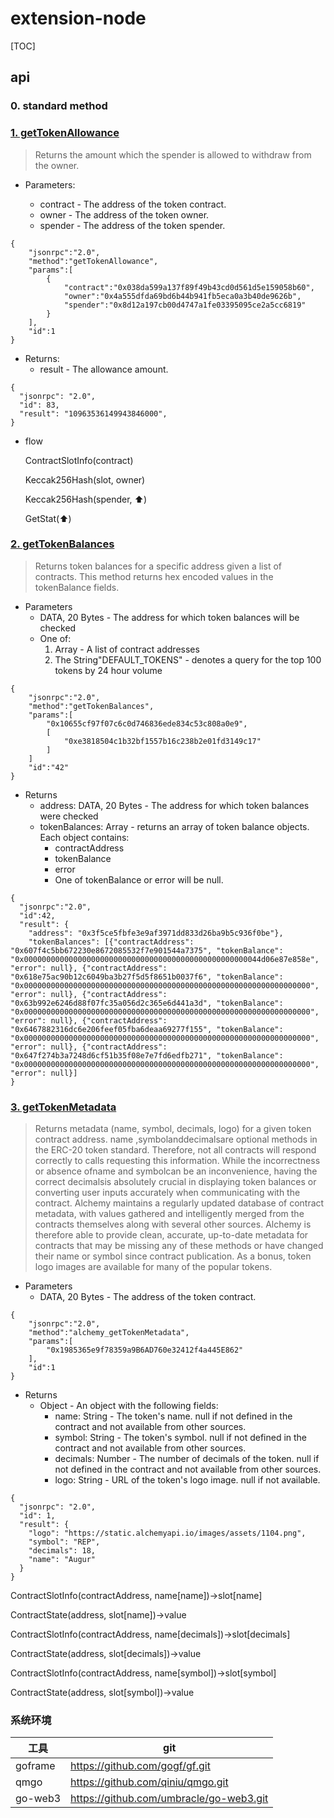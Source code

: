 # extension-node
[TOC]

## api
### 0. standard method
### [1. getTokenAllowance](https://composer.alchemyapi.io/?composer_state=%7B%22network%22%3A0%2C%22methodName%22%3A%22alchemy_getTokenAllowance%22%2C%22paramValues%22%3A%5B%7B%22contract%22%3A%220xE41d2489571d322189246DaFA5ebDe1F4699F498%22%2C%22owner%22%3A%220xe8095A54C83b069316521835408736269bfb389C%22%2C%22spender%22%3A%220x3Bcc5bD4abBc853395eBE5103b7DbA20411E38db%22%7D%5D%7D)

> Returns the amount which the spender is allowed to withdraw from the owner.
* Parameters:

    - contract - The address of the token contract.
    - owner - The address of the token owner.
    - spender - The address of the token spender.

```
{
    "jsonrpc":"2.0",
    "method":"getTokenAllowance",
    "params":[
        {
            "contract":"0x038da599a137f89f49b43cd0d561d5e159058b60",
            "owner":"0x4a555dfda69bd6b44b941fb5eca0a3b40de9626b",
            "spender":"0x8d12a197cb00d4747a1fe03395095ce2a5cc6819"
        }
    ],
    "id":1
}
```

* Returns:
    - result - The allowance amount.
```
{
  "jsonrpc": "2.0",
  "id": 83,
  "result": "10963536149943846000",
}
```

* flow

    ContractSlotInfo(contract)

    Keccak256Hash(slot, owner)

    Keccak256Hash(spender, :arrow_up:)
    
    GetStat(:arrow_up:)

 


### [2. getTokenBalances](https://composer.alchemyapi.io/?composer_state=%7B%22network%22%3A0%2C%22methodName%22%3A%22alchemy_getTokenBalances%22%2C%22paramValues%22%3A%5B%220x3f5ce5fbfe3e9af3971dd833d26ba9b5c936f0be%22%2C%22%5B%5C%220x607f4c5bb672230e8672085532f7e901544a7375%5C%22%2C%20%5C%220x618e75ac90b12c6049ba3b27f5d5f8651b0037f6%5C%22%2C%20%5C%220x63b992e6246d88f07fc35a056d2c365e6d441a3d%5C%22%2C%20%5C%220x6467882316dc6e206feef05fba6deaa69277f155%5C%22%2C%20%5C%220x647f274b3a7248d6cf51b35f08e7e7fd6edfb271%5C%22%5D%22%5D%7D)
> Returns token balances for a specific address given a list of contracts.
This method returns hex encoded values in the tokenBalance fields.
* Parameters
    - DATA, 20 Bytes - The address for which token balances will be checked
    - One of:
        1. Array - A list of contract addresses
        2. The String"DEFAULT_TOKENS" - denotes a query for the top 100 tokens by 24 hour volume

```
{
    "jsonrpc":"2.0",
    "method":"getTokenBalances",
    "params":[
        "0x10655cf97f07c6c0d746836ede834c53c808a0e9",
        [
            "0xe3818504c1b32bf1557b16c238b2e01fd3149c17"
        ]
    ]
    "id":"42"
}
```

* Returns
    - address: DATA, 20 Bytes - The address for which token balances were checked
    - tokenBalances: Array - returns an array of token balance objects. Each object contains:
        - contractAddress
        - tokenBalance
        - error
        - One of tokenBalance or error will be null.

```
{
  "jsonrpc":"2.0",
  "id":42,
  "result": {
    "address": "0x3f5ce5fbfe3e9af3971dd833d26ba9b5c936f0be"},
    "tokenBalances": [{"contractAddress": "0x607f4c5bb672230e8672085532f7e901544a7375", "tokenBalance": "0x00000000000000000000000000000000000000000000000000044d06e87e858e", "error": null}, {"contractAddress": "0x618e75ac90b12c6049ba3b27f5d5f8651b0037f6", "tokenBalance": "0x0000000000000000000000000000000000000000000000000000000000000000", "error": null}, {"contractAddress": "0x63b992e6246d88f07fc35a056d2c365e6d441a3d", "tokenBalance": "0x0000000000000000000000000000000000000000000000000000000000000000", "error": null}, {"contractAddress": "0x6467882316dc6e206feef05fba6deaa69277f155", "tokenBalance": "0x0000000000000000000000000000000000000000000000000000000000000000", "error": null}, {"contractAddress": "0x647f274b3a7248d6cf51b35f08e7e7fd6edfb271", "tokenBalance": "0x0000000000000000000000000000000000000000000000000000000000000000", "error": null}]
}
```




### [3. getTokenMetadata](https://composer.alchemyapi.io/?composer_state=%7B%22network%22%3A0%2C%22methodName%22%3A%22alchemy_getTokenMetadata%22%2C%22paramValues%22%3A%5B%220x1985365e9f78359a9B6AD760e32412f4a445E862%22%5D%7D)
> Returns metadata (name, symbol, decimals, logo) for a given token contract address.
name ,symbolanddecimalsare optional methods in the ERC-20 token standard. Therefore, not all contracts will respond correctly to calls requesting this information. While the incorrectness or absence ofname and symbolcan be an inconvenience, having the correct decimalsis absolutely crucial in displaying token balances or converting user inputs accurately when communicating with the contract.
Alchemy maintains a regularly updated database of contract metadata, with values gathered and intelligently merged from the contracts themselves along with several other sources. Alchemy is therefore able to provide clean, accurate, up-to-date metadata for contracts that may be missing any of these methods or have changed their name or symbol since contract publication.
As a bonus, token logo images are available for many of the popular tokens.

* Parameters
    - DATA, 20 Bytes - The address of the token contract.

```
{
    "jsonrpc":"2.0",
    "method":"alchemy_getTokenMetadata",
    "params":[
        "0x1985365e9f78359a9B6AD760e32412f4a445E862"
    ],
    "id":1
}
```

* Returns
    - Object - An object with the following fields:
        - name: String - The token's name. null if not defined in the contract and not available from other sources.
        - symbol: String - The token's symbol. null if not defined in the contract and not available from other sources.
        - decimals: Number - The number of decimals of the token. null if not defined in the contract and not available from other sources.
        - logo: String - URL of the token's logo image. null if not available.

```
{
  "jsonrpc": "2.0",
  "id": 1,
  "result": {
    "logo": "https://static.alchemyapi.io/images/assets/1104.png",
    "symbol": "REP",
    "decimals": 18,
    "name": "Augur"
  }
}
```

ContractSlotInfo(contractAddress, name[name])->slot[name]

ContractState(address, slot[name])->value



ContractSlotInfo(contractAddress, name[decimals])->slot[decimals]

ContractState(address, slot[decimals])->value



ContractSlotInfo(contractAddress, name[symbol])->slot[symbol]

ContractState(address, slot[symbol])->value





### 系统环境

|工具|git|
|-|-|
|goframe|https://github.com/gogf/gf.git|
|qmgo|https://github.com/qiniu/qmgo.git|
|go-web3|https://github.com/umbracle/go-web3.git|